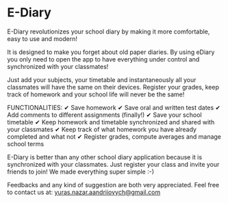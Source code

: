 # E-Diary

E-Diary revolutionizes your school diary by making it more comfortable, easy to use and modern!

It is designed to make you forget about old paper diaries. By using eDiary you only need to open the app to have everything under control and synchronized with your classmates!

Just add your subjects, your timetable and instantaneously all your classmates will have the same on their devices. Register your grades, keep track of homework and your school life will never be the same!

FUNCTIONALITIES:
✔ Save homework
✔ Save oral and written test dates
✔ Add comments to different assignments (finally!)
✔ Save your school timetable
✔ Keep homework and timetable synchronized and shared with your classmates
✔ Keep track of what homework you have already completed and what not
✔ Register grades, compute averages and manage school terms

E-Diary is better than any other school diary application because it is synchronized with your classmates. Just register your class and invite your friends to join! We made everything super simple :-)

Feedbacks and any kind of suggestion are both very appreciated. Feel free to contact us at: yuras.nazar.aandriiovych@gmail.com
